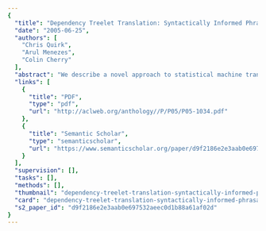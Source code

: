 ```yaml
---
{
  "title": "Dependency Treelet Translation: Syntactically Informed Phrasal SMT",
  "date": "2005-06-25",
  "authors": [
    "Chris Quirk",
    "Arul Menezes",
    "Colin Cherry"
  ],
  "abstract": "We describe a novel approach to statistical machine translation that combines syntactic information in the source language with recent advances in phrasal translation. This method requires a source-language dependency parser, target language word segmentation and an unsupervised word alignment component. We align a parallel corpus, project the source dependency parse onto the target sentence, extract dependency treelet translation pairs, and train a tree-based ordering model. We describe an efficient decoder and show that using these tree-based models in combination with conventional SMT models provides a promising approach that incorporates the power of phrasal SMT with the linguistic generality available in a parser.",
  "links": [
    {
      "title": "PDF",
      "type": "pdf",
      "url": "http://aclweb.org/anthology//P/P05/P05-1034.pdf"
    },
    {
      "title": "Semantic Scholar",
      "type": "semanticscholar",
      "url": "https://www.semanticscholar.org/paper/d9f2186e2e3aab0e697532aeec0d1b88a61af02d"
    }
  ],
  "supervision": [],
  "tasks": [],
  "methods": [],
  "thumbnail": "dependency-treelet-translation-syntactically-informed-phrasal-smt-thumb.jpg",
  "card": "dependency-treelet-translation-syntactically-informed-phrasal-smt-card.jpg",
  "s2_paper_id": "d9f2186e2e3aab0e697532aeec0d1b88a61af02d"
}
---
```


